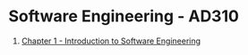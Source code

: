 # Software Engineering - AD310
1. [Chapter 1 - Introduction to Software Engineering](https://github.com/wehelie/ad-310-Software-Engineering/blob/master/Chapter1-introduction.md)
